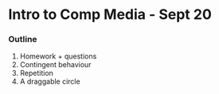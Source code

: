# Intro to Comp Media - Sept 20

### Outline
1. Homework + questions
2. Contingent behaviour
3. Repetition
4. A draggable circle

###
